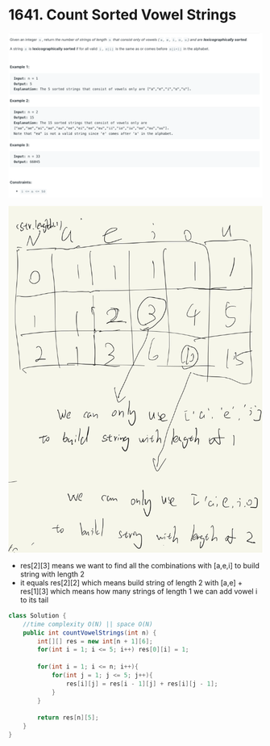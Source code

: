 # 1641. Count Sorted Vowel Strings

![Untitled](1641%20Count%20Sorted%20Vowel%20Strings%206b028353781b4dbdbb56c80f893029da/Untitled.png)

![Untitled](1641%20Count%20Sorted%20Vowel%20Strings%206b028353781b4dbdbb56c80f893029da/Untitled%201.png)

- res[2][3] means we want to find all the combinations with [a,e,i] to build string with length 2
- it equals res[2][2] which means build string of length 2 with [a,e] + res[1][3] which means how many strings of length 1 we can add vowel i to its tail

```java
class Solution {
    //time complexity O(N) || space O(N)
    public int countVowelStrings(int n) {
        int[][] res = new int[n + 1][6];
        for(int i = 1; i <= 5; i++) res[0][i] = 1;
        
        for(int i = 1; i <= n; i++){
            for(int j = 1; j <= 5; j++){
                res[i][j] = res[i - 1][j] + res[i][j - 1];
            }
        }
        
        return res[n][5];
    }
}
```